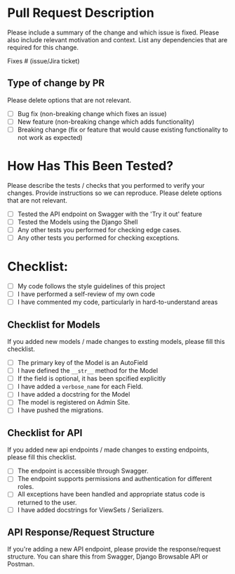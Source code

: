 # Pull Request Description

Please include a summary of the change and which issue is fixed. Please also include relevant motivation and context. List any dependencies that are required for this change.

Fixes # (issue/Jira ticket)

## Type of change by PR

Please delete options that are not relevant.

- [ ] Bug fix (non-breaking change which fixes an issue)
- [ ] New feature (non-breaking change which adds functionality)
- [ ] Breaking change (fix or feature that would cause existing functionality to not work as expected)

# How Has This Been Tested?

Please describe the tests / checks that you performed to verify your changes. Provide instructions so we can reproduce. Please delete options that are not relevant.

- [ ] Tested the API endpoint on Swagger with the 'Try it out' feature
- [ ] Tested the Models using the Django Shell
- [ ] Any other tests you performed for checking edge cases.
- [ ] Any other tests you performed for checking exceptions.

# Checklist:

- [ ] My code follows the style guidelines of this project
- [ ] I have performed a self-review of my own code
- [ ] I have commented my code, particularly in hard-to-understand areas

## Checklist for Models

If you added new models / made changes to exsting models, please fill this checklist. 

- [ ] The primary key of the Model is an AutoField
- [ ] I have defined the `__str__` method for the Model
- [ ] If the field is optional, it has been spcified explicitly
- [ ] I have added a `verbose_name` for each Field.
- [ ] I have added a docstring for the Model
- [ ] The model is registered on Admin Site.
- [ ] I have pushed the migrations.

## Checklist for API

If you added new api endpoints / made changes to exsting endpoints, please fill this checklist. 

- [ ] The endpoint is accessible through Swagger.
- [ ] The endpoint supports permissions and authentication for different roles.
- [ ] All exceptions have been handled and appropriate status code is returned to the user.
- [ ] I have added docstrings for ViewSets / Serializers.

## API Response/Request Structure 

If you're adding a new API endpoint, please provide the response/request structure. You can share this from Swagger, Django Browsable API or Postman.  